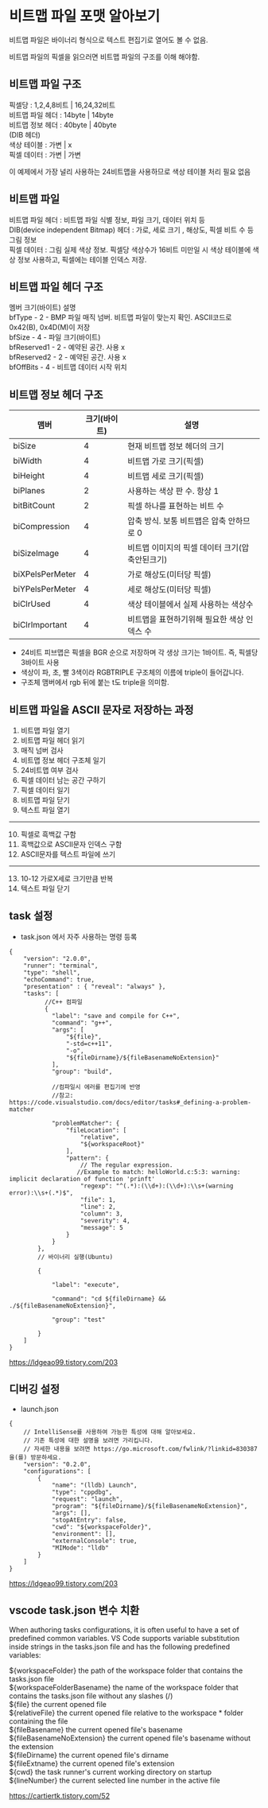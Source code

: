 # 비트맵 파일 포맷 알아보기

비트맵 파일은 바이너리 형식으로 텍스트 편집기로 열어도 볼 수 없음.

비트맵 파일의 픽셀을 읽으러면 비트맵 파일의 구조를 이해 해야함.

## 비트맵 파일 구조
픽셀당      : 1,2,4,8비트 | 16,24,32비트  
비트맵 파일 헤더 : 14byte  |  14byte  
비트맵 정보 헤더 : 40byte  |  40byte  
(DIB 헤더)  
색상 테이블 :     가변     |     x  
픽셀 데이터 :     가변     |    가변  

이 예제에서 가장 널리 사용하는 24비트맵을 사용하므로 색상 테이블 처리 필요 없음

## 비트맵 파일 
비트맵 파일 헤더 : 비트맵 파일 식별 정보, 파일 크기, 데이터 위치 등  
DIB(device independent Bitmap) 헤더 : 가로, 세로 크기 , 해상도, 픽셀 비트 수 등 그림 정보  
픽셀 데이터 : 그림 실제 색상 정보. 픽셀당 색상수가 16비트 미만일 시 색상 테이블에 색상 정보 사용하고, 픽셀에는 테이블 인덱스 저장.  

## 비트맵 파일 헤더 구조
멤버         크기(바이트)  설명  
bfType      - 2 - BMP 파일 매직 넘버. 비트맵 파일이 맞는지 확인. ASCII코드로 0x42(B), 0x4D(M)이 저장  
bfSize      - 4 - 파일 크기(바이트)  
bfReserved1 - 2 - 예약된 공간. 사용 x  
bfReserved2 - 2 - 예약된 공간. 사용 x  
bfOffBits   - 4 - 비트맵 데이터 시작 위치  

## 비트맵 정보 헤더 구조
|맴버|크기(바이트)|설명|
|--|----------|---|  
|biSize			|4|현재 비트맵 정보 헤더의 크기||  
|biWidth		|4|비트맵 가로 크기(픽셀)|
|biHeight		|4|비트맵 세로 크기(픽셀)|
|biPlanes		|2|사용하는 색상 판 수. 항상 1|
|bitBitCount	|2|픽셀 하나를 표현하는 비트 수 |
|biCompression	|4|압축 방식. 보통 비트맵은 압축 안하므로 0|
|biSizeImage	|4|비트맵 이미지의 픽셀 데이터 크기(압축안된크기)|
|biXPelsPerMeter|4|가로 해상도(미터당 픽셀)|  
|biYPelsPerMeter|4|세로 해상도(미터당 픽셀)|
|biClrUsed		|4|색상 테이블에서 실제 사용하는 색상수|
|biClrImportant	|4|	비트맵을 표현하기위해 필요한 색상 인덱스 수|  
* 24비트 피브맵은 픽셀을 BGR 순으로 저장하며 각 생상 크기는 1바이트. 즉, 픽셀당 3바이트 사용  
* 색상이 파, 초, 빨 3색이라 RGBTRIPLE 구조체의 이름에 triple이 들어갑니다.  
* 구조체 맴버에서 rgb 뒤에 붙는 t도 triple을 의미함.  


## 비트맵 파일을 ASCII 문자로 저장하는 과정
1. 비트맵 파일 열기
2. 비트맵 파일 헤더 읽기
3. 매직 넘버 검사
4. 비트맵 정보 헤더 구조체 일기
5. 24비트맵 여부 검사
6. 픽셀 데이터 남는 공간 구하기
7. 픽셀 데이터 일기
8. 비트맵 파일 닫기
9. 텍스트 파일 열기
----------------------------
10. 픽셀로 흑백값 구함
11. 흑백값으로 ASCII문자 인덱스 구함
12. ASCII문자를 텍스트 파일에 쓰기
----------------------------
13. 10-12 가로X세로 크기만큼 반복
14. 텍스트 파일 닫기




## task 설정
- task.json 에서 자주 사용하는 명령 등록
```{.json}
{
    "version": "2.0.0",
    "runner": "terminal",
    "type": "shell",
    "echoCommand": true,
    "presentation" : { "reveal": "always" },
    "tasks": [
          //C++ 컴파일
          {
            "label": "save and compile for C++",
            "command": "g++",
            "args": [
                "${file}",
                "-std=c++11",
                "-o",
                "${fileDirname}/${fileBasenameNoExtension}"
            ],
            "group": "build",

            //컴파일시 에러를 편집기에 반영
            //참고:   https://code.visualstudio.com/docs/editor/tasks#_defining-a-problem-matcher

            "problemMatcher": {
                "fileLocation": [
                    "relative",
                    "${workspaceRoot}"
                ],
                "pattern": {
                    // The regular expression. 
                   //Example to match: helloWorld.c:5:3: warning: implicit declaration of function 'prinft'
                    "regexp": "^(.*):(\\d+):(\\d+):\\s+(warning error):\\s+(.*)$",
                    "file": 1,
                    "line": 2,
                    "column": 3,
                    "severity": 4,
                    "message": 5
                }
            }
        },
        // 바이너리 실행(Ubuntu)

        {

            "label": "execute",

            "command": "cd ${fileDirname} && ./${fileBasenameNoExtension}",

            "group": "test"

        }
	]
}
```
https://ldgeao99.tistory.com/203

## 디버깅 설정
- launch.json
```{.json}
{
    // IntelliSense를 사용하여 가능한 특성에 대해 알아보세요.
    // 기존 특성에 대한 설명을 보려면 가리킵니다.
    // 자세한 내용을 보려면 https://go.microsoft.com/fwlink/?linkid=830387을(를) 방문하세요.
    "version": "0.2.0",
    "configurations": [
        {
            "name": "(lldb) Launch",
            "type": "cppdbg",
            "request": "launch",
            "program": "${fileDirname}/${fileBasenameNoExtension}",
            "args": [],
            "stopAtEntry": false,
            "cwd": "${workspaceFolder}",
            "environment": [],
            "externalConsole": true,
            "MIMode": "lldb"
        }
    ]
}
```
https://ldgeao99.tistory.com/203


## vscode task.json 변수 치환

When authoring tasks configurations, it is often useful to have a set of predefined common variables. VS Code supports variable substitution inside strings in the tasks.json file and has the following predefined variables:  

${workspaceFolder} the path of the workspace folder that contains the tasks.json file  
${workspaceFolderBasename} the name of the workspace folder that contains the tasks.json file without any slashes (/)  
${file} the current opened file  
${relativeFile} the current opened file relative to the workspace * folder containing the file  
${fileBasename} the current opened file's basename  
${fileBasenameNoExtension} the current opened file's basename without the extension  
${fileDirname} the current opened file's dirname  
${fileExtname} the current opened file's extension  
${cwd} the task runner's current working directory on startup  
${lineNumber} the current selected line number in the active file  

https://cartiertk.tistory.com/52